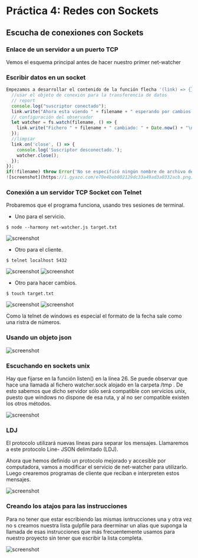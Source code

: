 # Práctica 4: Redes con Sockets

## Escucha de conexiones con Sockets
### Enlace de un servidor a un puerto TCP
Vemos el esquema principal antes de hacer nuestro primer net-watcher

### Escribir datos en un socket
```javascript
Empezamos a desarrollar el contenido de la función flecha '(link) => {}' como objeto sentinela.
  //usar el objeto de conexión para la transferencia de datos
  // report
  console.log("suscriptor conectado");
  link.write("Ahora esta viendo " + filename + " esperando por cambios...\n");
  // configuración del observador
  let watcher = fs.watch(filename, () => {
    link.write("Fichero " + filename + " cambiado: " + Date.now() + "\n");
  });
  //limpiar
  link.on('close', () => {
    console.log('Suscriptor desconectado.');
    watcher.close();
  });
});
if(!filename) throw Error('No se especificó ningún nombre de archivo de destino');
![screenshot](https://i.gyazo.com/e70e4beb002129dc33a49ad3a0332acb.png)
```
### Conexión a un servidor TCP Socket con Telnet
Probaremos que el programa funciona, usando tres sesiones de terminal.
* Uno para el servicio.
```console
$ node --harmony net-watcher.js target.txt
```
![screenshot](https://i.gyazo.com/0f2953f57b2e7133f115420245c98be2.png)
* Otro para el cliente.
```console
$ telnet localhost 5432
```
![screenshot](https://i.imgur.com/J4ikLoV.png)
![screenshot](https://i.gyazo.com/80f3b1c943e523970a4ea9e68686bd48.png)

* Otro para hacer cambios.
```console
$ touch target.txt
```
![screenshot](https://i.gyazo.com/d1d7a97eed00e612f43110c49aa35e79.png)
![screenshot](https://i.gyazo.com/fc72a87a525b45396773ba73c59baa38.png)

Como la telnet de windows es especial el formato de la fecha sale como una ristra de números.

### Usando un objeto json
![screenshot](https://i.gyazo.com/f18a1faf2c2032aab82a9fa2a31e8f81.png)

### Escuchando en sockets unix
Hay que fijarse en la función listen() en la línea 26. Se puede observar que hace una llamada al fichero watcher.sock alojado en la carpeta /tmp . De esto sabemos que dicho servidor sólo será compatible con servicios unix, puesto que windows no dispone de esa ruta, y al no ser compatible existen los otros métodos.

![screenshot](https://i.gyazo.com/7f22ffa0aabd6bcaedf6e01644cd2e1e.png)

### LDJ
El protocolo utilizará nuevas líneas para separar los mensajes. Llamaremos a este protocolo Line-
JSON delimitado (LDJ).

Ahora que hemos definido un protocolo mejorado y accesible por computadora, vamos a modificar el servicio de net-watcher para utilizarlo. Luego crearemos programas de cliente que reciban e interpreten estos mensajes.

![screenshot](https://i.gyazo.com/50304b72f0b02766328b793919032363.png)

### Creando los atajos para las instrucciones
Para no tener que estar escribiendo las mismas isntrucciones una y otra vez no s creamos nuestra lista gulpfile para deerminar un alias que suponga la llamada de esas instrucciones que más frecuentemente usamos para nuestro proyecto sin tener que escribir la lista completa.

![screenshot](https://i.gyazo.com/709e9ebf8fe70e990805c29467faec57.png)

